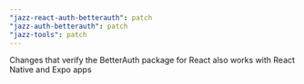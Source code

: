 ```yaml
---
"jazz-react-auth-betterauth": patch
"jazz-auth-betterauth": patch
"jazz-tools": patch
---
```


Changes that verify the BetterAuth package for React also works with React Native and Expo apps
